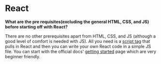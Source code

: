 # React

**What are the pre requisites(excluding the general HTML, CSS, and JS) before starting off with React?**

There are no other prerequisites apart from HTML, CSS, and JS (although a good level of comfort is needed with JS). All you need is a [script tag](https://reactjs.org/docs/add-react-to-a-website.html) that pulls in React and then you can write your own React code in a simple JS file.
You can start with the official docs' [getting started](https://reactjs.org/docs/getting-started.html) page which are very beginner friendly.
